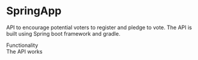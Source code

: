 # SpringApp

 API to encourage potential voters to register and pledge to vote. The API is built using Spring boot framework and 
 gradle.
 
 Functionality  
   The API works 
